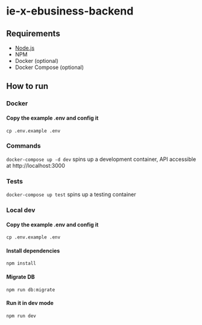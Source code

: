 # ie-x-ebusiness-backend

## Requirements

* [Node.js](https://nodejs.org/en/)
* NPM
* Docker (optional)
* Docker Compose (optional)

## How to run

### Docker

#### Copy the example .env and config it

``` cp .env.example .env ```

### Commands

``` docker-compose up -d dev ``` spins up a development container, API accessible at http://localhost:3000

### Tests

``` docker-compose up test ``` spins up a testing container

### Local dev

#### Copy the example .env and config it

``` cp .env.example .env ```

#### Install dependencies

``` npm install ```

#### Migrate DB

``` npm run db:migrate ```

#### Run it in dev mode

``` npm run dev ```
